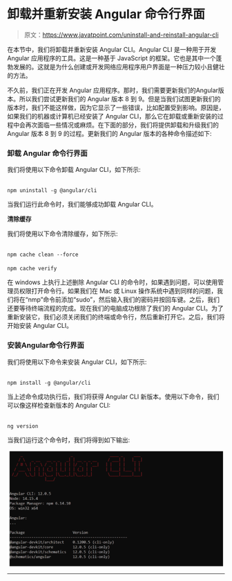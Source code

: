# 卸载并重新安装 Angular 命令行界面

> 原文：<https://www.javatpoint.com/uninstall-and-reinstall-angular-cli>

在本节中，我们将卸载并重新安装 Angular CLI。Angular CLI 是一种用于开发 Angular 应用程序的工具。这是一种基于 JavaScript 的框架。它也是其中一个蓬勃发展的。这就是为什么创建或开发网络应用程序用户界面是一种压力较小且健壮的方法。

不久前，我们正在开发 Angular 应用程序。那时，我们需要更新我们的Angular版本。所以我们尝试更新我们的 Angular 版本 8 到 9。但是当我们试图更新我们的版本时，我们不能这样做，因为它显示了一些错误，比如配置受到影响。原因是，如果我们的机器或计算机已经安装了 Angular CLI，那么它在卸载或重新安装的过程中会再次面临一些情况或麻烦。在下面的部分，我们将提供卸载和升级我们的 Angular 版本 8 到 9 的过程。更新我们的 Angular 版本的各种命令描述如下:

### 卸载 Angular 命令行界面

我们将使用以下命令卸载 Angular CLI，如下所示:

```

npm uninstall -g @angular/cli

```

当我们运行此命令时，我们能够成功卸载 Angular CLI。

**清除缓存**

我们将使用以下命令清除缓存，如下所示:

```

npm cache clean --force

npm cache verify

```

在 windows 上执行上述删除 Angular CLI 的命令时，如果遇到问题，可以使用管理员权限打开命令行。如果我们在 Mac 或 Linux 操作系统中遇到同样的问题，我们将在“nmp”命令前添加“sudo”，然后输入我们的密码并按回车键。之后，我们还要等待终端流程的完成。现在我们的电脑成功根除了我们的 Angular CLI。为了重新安装它，我们必须关闭我们的终端或命令行，然后重新打开它。之后，我们将开始安装 Angular CLI。

### 安装Angular命令行界面

我们将使用以下命令来安装 Angular CLI，如下所示:

```

npm install -g @angular/cli

```

当上述命令成功执行后，我们将获得 Angular CLI 新版本。使用以下命令，我们可以像这样检查新版本的 Angular CLI:

```

ng version 

```

当我们运行这个命令时，我们将得到如下输出:

![Uninstall and Reinstall Angular cli](img/15d9cbcbbcbd088949b3b2ee9f63eb87.png)

* * *